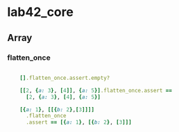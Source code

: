 
# lab42\_core


## Array

### flatten\_once

```ruby

    [].flatten_once.assert.empty?

    [[2, {a: 3}, [4]], {a: 5}].flatten_once.assert ==
      [2, {a: 3}, [4], {a: 5}]

    [{a: 1}, [[{b: 2},[3]]]]
      .flatten_once
      .assert == [{a: 1}, [{b: 2}, [3]]]
```
